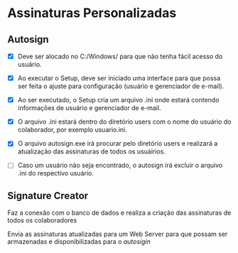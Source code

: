 # Assinaturas Personalizadas

## Autosign

- [x] Deve ser alocado no C:/Windows/ para que não tenha fácil acesso do usuário.


- [x] Ao executar o Setup, deve ser iniciado uma interface para que possa ser feita o ajuste para configuração (usuário e gerenciador de e-mail).


- [x] Ao ser executado, o Setup cria um arquivo .ini onde estará contendo informações de usuário e gerenciador de e-mail.


- [x] O arquivo .ini estará dentro do diretório users com o nome do usuário do colaborador, por exemplo usuario.ini.


- [x] O arquivo autosign.exe irá procurar pelo diretório users e realizará a atualização das assinaturas de todos os usuáirios.


- [ ] Caso um usuário não seja encontrado, o autosign irá excluir o arquivo .ini do respectivo usuário.



## Signature Creator

Faz a conexão com o banco de dados e realiza a criação das assinaturas de todos os colaboradores


Envia as assinaturas atualizadas para um Web Server para que possam ser armazenadas e disponibilizadas para o *_autosigin_*
